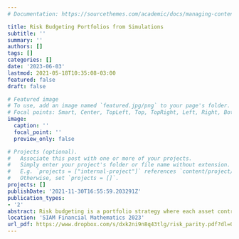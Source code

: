 ```yaml
---
# Documentation: https://sourcethemes.com/academic/docs/managing-content/

title: Risk Budgeting Portfolios from Simulations
subtitle: ''
summary: ''
authors: []
tags: []
categories: []
date: '2023-06-03'
lastmod: 2021-05-18T10:35:08-03:00
featured: false
draft: false

# Featured image
# To use, add an image named `featured.jpg/png` to your page's folder.
# Focal points: Smart, Center, TopLeft, Top, TopRight, Left, Right, BottomLeft, Bottom, BottomRight.
image:
  caption: ''
  focal_point: ''
  preview_only: false

# Projects (optional).
#   Associate this post with one or more of your projects.
#   Simply enter your project's folder or file name without extension.
#   E.g. `projects = ["internal-project"]` references `content/project/deep-learning/index.md`.
#   Otherwise, set `projects = []`.
projects: []
publishDate: '2021-11-30T16:55:59.203291Z'
publication_types:
- '2'
abstract: Risk budgeting is a portfolio strategy where each asset contributes a prespecified amount to the aggregate risk of the portfolio. In this work, we propose a numerical framework that uses only simulations of returns for estimating risk budgeting portfolios. Specifically, we provide a Sample Average Approximation (SAA) algorithm with cutting planes, and a Stochastic Gradient Decent algorithm, tailored to the risk budgeting portfolio for the Expected Shortfall. We illustrate different risk budgeting portfolios, constructed using a especially designed Julia package, on real financial data and compare it to classical portfolio strategies.
location: 'SIAM Financial Mathematics 2023'
url_pdf: https://www.dropbox.com/s/dxk2ni9n8q43tlg/risk_parity.pdf?dl=0
---
```

